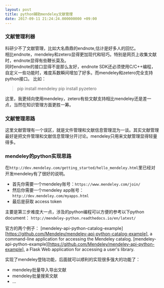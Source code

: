 ```yaml
---
layout: post
title: python辅助mendeley文献管理
date: 2017-09-11 21:24:24.000000000 +09:00
---
```


### 文献管理利器   
科研少不了文献管理，比如大名鼎鼎的endnote,估计是好多人的回忆。   
相比endnote，mendeley和zetero显得更加现代和轻巧。特别是网页上收集文献时，endnote显得有些鞭长莫及。   
同时endnote的接口显得不是那么友好，endnote SDK还必须使用C/C++编程，自定义一些功能时，难度系数瞬间增加了好多。而mendeley和zetero完全支持python接口。 比如：   

> pip install mendeley
> pip install pyzetero

这里，我更倾向使用mendeley，zetero有些文献支持相比mendeley还是差一点，当然在知识管理方面更胜一筹。

### 文献管理思路   
这里文献管理有一个误区，就是文件管理和文献信息管理混为一谈。其实文献管理最好是把文件管理和文献信息管理分开讨论。mendeley只用来文献管理显得轻量得多。   

### mendeley的python实现思路
在`http://dev.mendeley.com/getting_started/hello_mendeley.html`里已经对开发mendeley有了很好的说明。   
* 首先你需要一个mendeley账号：`https://www.mendeley.com/join/`
* 然后你需要一个mendeley app账号：`http://dev.mendeley.com/myapps.html`
* 最后是获取 access token

主要是第三步难度大一点，涉及的python编程可以方便的参考以下python document：
`http://mendeley-python.readthedocs.io/en/latest/`

官方的两个例子：
[mendeley-api-python-catalog-example][https://github.com/Mendeley/mendeley-api-python-catalog-example], a command-line application for accessing the Mendeley catalog.
[mendeley-api-python-example][https://github.com/Mendeley/mendeley-api-python-example], a Flask Web application for accessing a user's library.

实现了mendeley登陆功能，后面就可以顺利的实现很多强大的功能了：
* mendeley批量导入导出文献
* mendeley批量搜索文献
* ...
